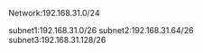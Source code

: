 Network:192.168.31.0/24 

subnet1:192.168.31.0/26
subnet2:192.168.31.64/26
subnet3:192.168.31.128/26


